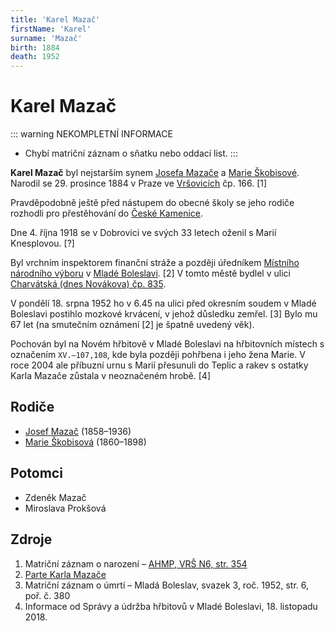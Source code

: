```yaml
---
title: 'Karel Mazač'
firstName: 'Karel'
surname: 'Mazač'
birth: 1884
death: 1952
---
```


# Karel Mazač

::: warning NEKOMPLETNÍ INFORMACE
- Chybí matriční záznam o sňatku nebo oddací list.
:::

**Karel Mazač** byl nejstarším synem [Josefa Mazače](mazac-josef-1858.md) a [Marie Škobisové](skobisova-marie-1860.md). Narodil se 29. prosince 1884 v Praze ve [Vršovicích](https://cs.wikipedia.org/wiki/Vr%C5%A1ovice) čp. 166. \[1\]

Pravděpodobně ještě před nástupem do obecné školy se jeho rodiče rozhodli pro přestěhování do [České Kamenice](https://cs.wikipedia.org/wiki/%C4%8Cesk%C3%A1_Kamenice).

<Photo src="60288400_347311225790679_5237587049808134144_n.jpg" alt="Karel Mazač" size="md" />

Dne 4. října 1918 se v Dobrovici ve svých 33 letech oženil s Marií Knesplovou. \[?\]

Byl vrchním inspektorem finanční stráže a později úředníkem [Místního národního výboru](https://cs.wikipedia.org/wiki/M%C3%ADstn%C3%AD_n%C3%A1rodn%C3%AD_v%C3%BDbor) v [Mladé Boleslavi](https://cs.wikipedia.org/wiki/Mlad%C3%A1_Boleslav). \[2\] V tomto městě bydlel v ulici [Charvátská  (dnes Novákova) čp. 835](https://goo.gl/maps/9Z7Ft2Pw5yYp6fD68).

V pondělí 18. srpna 1952 ho v 6.45 na ulici před okresním soudem v Mladé Boleslavi postihlo mozkové krvácení, v jehož důsledku zemřel. \[3\] Bylo mu 67 let (na smutečním oznámení \[2\] je špatně uvedený věk).

<Photo src="IMG_20181120_092618_HDR-nahled.jpg" alt="Matriční záznam o úmrtí (levá strana) [3]" />

<Photo src="IMG_20181120_092833_HDR-nahled.jpg" alt="Matriční záznam o úmrtí (pravá strana) [3]" />

Pochován byl na Novém hřbitově v Mladé Boleslavi na hřbitovních místech s označením `XV.–107,108`, kde byla později pohřbena i jeho žena Marie. V roce 2004 ale příbuzní urnu s Marií přesunuli do Teplic a rakev s ostatky Karla Mazače zůstala v neoznačeném hrobě. \[4\]


## Rodiče

- [Josef Mazač](mazac-josef-1858.md) (1858–1936)
- [Marie Škobisová](skobisova-marie-1860.md) (1860–1898)


## Potomci

- Zdeněk Mazač
- Miroslava Prokšová


## Zdroje

1. Matriční záznam o narození – [AHMP, VRŠ N6, str. 354](http://katalog.ahmp.cz/pragapublica/permalink?xid=FC152E6DB6FF48959C8931B618A21616&scan=354#scan354)
2. [Parte Karla Mazače](../59931861_324303364914122_9069059630050574336_n.jpg)
3. Matriční záznam o úmrtí – Mladá Boleslav, svazek 3, roč. 1952, str. 6, poř. č. 380
4. Informace od Správy a údržba hřbitovů v Mladé Boleslavi, 18. listopadu 2018.
